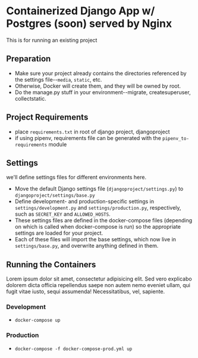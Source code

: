 # Containerized Django App w/ Postgres (soon) served by Nginx

This is for running an existing project

## Preparation

- Make sure your project already contains the directories referenced by the settings file--`media`, `static`, etc.
- Otherwise, Docker will create them, and they will be owned by root.
- Do the manage.py stuff in your environment--migrate, createsuperuser, collectstatic.

## Project Requirements

- place `requirements.txt` in root of django project, djangoproject
- if using pipenv, requirements file can be generated with the `pipenv_to-requirements` module

## Settings

we'll define settings files for different environments here.

- Move the default Django settings file (`djangoproject/settings.py`) to `djangoproject/settings/base.py`
- Define development- and production-specific settings in `settings/development.py` and `settings/production.py`, respectively, such as `SECRET_KEY` and `ALLOWED_HOSTS`.
- These settings files are defined in the docker-compose files (depending on which is called when docker-compose is run) so the appropriate settings are loaded for your project.
- Each of these files will import the base settings, which now live in `settings/base.py`, and overwrite anything defined in them.

## Running the Containers

Lorem ipsum dolor sit amet, consectetur adipisicing elit. Sed vero explicabo dolorem dicta officia repellendus saepe non autem nemo eveniet ullam, qui fugit vitae iusto, sequi assumenda! Necessitatibus, vel, sapiente.

### Development

- `docker-compose up`

### Production

- `docker-compose -f docker-compose-prod.yml up`
